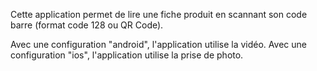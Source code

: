 Cette application permet de lire une fiche produit en scannant son code barre (format code 128 ou QR Code).

Avec une configuration "android", l'application utilise la vidéo.
Avec une configuration "ios", l'application utilise la prise de photo.
